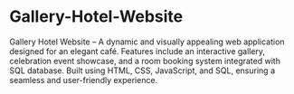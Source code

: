 # Gallery-Hotel-Website
Gallery Hotel Website – A dynamic and visually appealing web application designed for an elegant café. Features include an interactive gallery, celebration event showcase, and a room booking system integrated with SQL database. Built using HTML, CSS, JavaScript, and SQL, ensuring a seamless and user-friendly experience.
